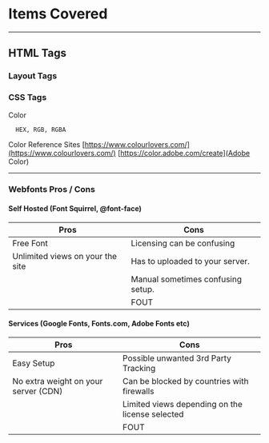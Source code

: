 
# Items Covered

---

## HTML Tags

### Layout Tags

### CSS Tags

Color

```
  HEX, RGB, RGBA
```

Color Reference Sites
[https://www.colourlovers.com/](https://www.colourlovers.com/)
[https://color.adobe.com/create](Adobe Color)



---


### Webfonts Pros / Cons

#### Self Hosted (Font Squirrel, @font-face)

Pros | Cons
--- | ---
Free Font | Licensing can be confusing
Unlimited views on your the site | Has to uploaded to your server.
&nbsp; | Manual sometimes confusing setup.
&nbsp; | FOUT


#### Services (Google Fonts, Fonts.com, Adobe Fonts etc)

Pros | Cons
--- | ---
Easy Setup | Possible unwanted 3rd Party Tracking
No extra weight on your server (CDN) | Can be blocked by countries with firewalls
&nbsp; | Limited views depending on the license selected
&nbsp; | FOUT
